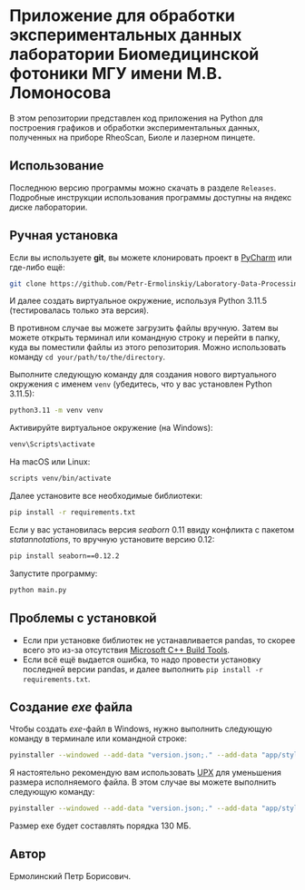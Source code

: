 # Приложение для обработки экспериментальных данных лаборатории **Биомедицинской фотоники** МГУ имени М.В. Ломоносова

В этом репозитории представлен код приложения на Python для построения графиков и обработки экспериментальных данных, полученных на приборе RheoScan, Биоле и лазерном пинцете.

## Использование
Последнюю версию программы можно скачать в разделе `Releases`. Подробные инструкции использования программы доступны на яндекс диске лаборатории.

## Ручная установка

Если вы используете **git**, вы можете клонировать проект в [PyCharm](https://www.jetbrains.com/ru-ru/pycharm/) или где-либо ещё:
```bash
git clone https://github.com/Petr-Ermolinskiy/Laboratory-Data-Processing-App.git
```
И далее создать виртуальное окружение, используя Python 3.11.5 (тестировалась только эта версия).

В противном случае вы можете загрузить файлы вручную. Затем вы можете открыть терминал или командную строку и перейти в папку, куда вы поместили файлы из этого репозитория. Можно использовать команду `cd your/path/to/the/directory`.

Выполните следующую команду для создания нового виртуального окружения с именем `venv` (убедитесь, что у вас установлен Python 3.11.5):

```bash
python3.11 -m venv venv
```

Активируйте виртуальное окружение (на Windows):
```bash
venv\Scripts\activate
```
На macOS или Linux:
```bash
scripts venv/bin/activate
```

Далее установите все необходимые библиотеки:

```bash
pip install -r requirements.txt
```
Если у вас установилась версия _seaborn_ 0.11 ввиду конфликта с пакетом _statannotations_, то вручную установите версию 0.12:
```bash
pip install seaborn==0.12.2
```


Запустите программу:
```bash
python main.py
```

## Проблемы с установкой
- Если при установке библиотек не устанавливается pandas, то скорее всего это из-за отсутствия 
[Microsoft C++ Build Tools](https://visualstudio.microsoft.com/ru/visual-cpp-build-tools/).
- Если всё ещё выдается ошибка, то надо провести установку последней версии pandas, и далее выполнить `pip install -r requirements.txt`.

## Создание _exe_ файла

Чтобы создать _exe_-файл в Windows, нужно выполнить следующую команду в терминале или командной строке:
```bash
pyinstaller --windowed --add-data "version.json;." --add-data "app/style/logo.ico;app/style" --add-data "app/style/style_dark.qss;app/style/" --name='Lab_App_3.6.3' --icon=app/style/logo.ico main.py
```
Я настоятельно рекомендую вам использовать [UPX](https://upx.github.io/) для уменьшения размера исполняемого файла. В этом случае вы можете выполнить следующую команду:
```bash
pyinstaller --windowed --add-data "version.json;." --add-data "app/style/logo.ico;app/style" --add-data "app/style/style_dark.qss;app/style/" --name='Lab_App_3.6.3' --icon=app/style/logo.ico --upx-dir C:\Users\petre\Desktop\Programes\upx-4.2.4-win64 main.py
```
Размер exe будет составлять порядка 130 МБ.

## Автор

Ермолинский Петр Борисович.

